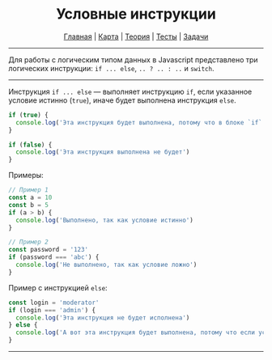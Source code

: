 <div align="center">

# Условные инструкции

[Главная](https://github.com/dollaween/junior-roadmap/)
|
[Карта](/roadmap/README.md)
|
[Теория](/theory/README.md)
|
[Тесты](/tests/README.md)
|
[Задачи](/tasks/README.md)

</div>

---

Для работы с логическим типом данных в Javascript представлено три логических инструкции: `if ... else`, `.. ? .. : ..` и `switch`.

---

Инструкция `if ... else` — выполняет инструкцию `if`, если указанное условие истинно (`true`), иначе будет выполнена инструкция `else`.

```js
if (true) {
  console.log('Эта инструкция будет выполнена, потому что в блоке `if` условие истинно')
}

if (false) {
  console.log('Эта инструкция выполнена не будет')
}
```

Примеры:
```js
// Пример 1
const a = 10
const b = 5
if (a > b) {
  console.log('Выполнено, так как условие истинно')
}

// Пример 2
const password = '123'
if (password === 'abc') {
  console.log('Не выполнено, так как условие ложно')
}
```

Пример с инструкцией `else`:
```js
const login = 'moderator'
if (login === 'admin') {
  console.log('Эта инструкция не будет исполнена')
} else {
  console.log('А вот эта инструкция будет выполнена, потому что если условие ложно, то исполнится инструкция `else`')
}
```

---
